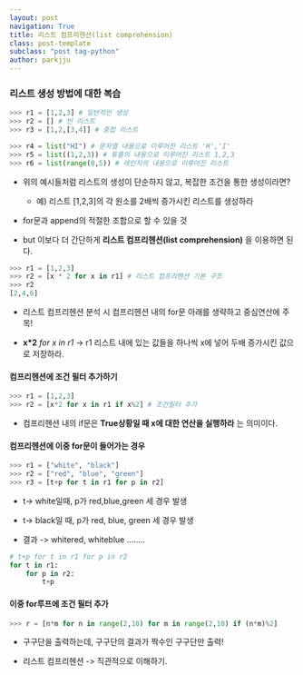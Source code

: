 ```yaml
---
layout: post
navigation: True
title: 리스트 컴프리헨션(list comprehension)
class: post-template
subclass: "post tag-python"
author: parkjju
---
```


### 리스트 생성 방법에 대한 복습

```python
>>> r1 = [1,2,3] # 일반적인 생성
>>> r2 = [] # 빈 리스트
>>> r3 = [1,2,[3,4]] # 중첩 리스트
```

```python
>>> r4 = list("HI") # 문자열 내용으로 이루어진 리스트 'H','I'
>>> r5 = list((1,2,3)) # 튜플의 내용으로 이루어진 리스트 1,2,3
>>> r6 = list(range(0,5)) # 레인지의 내용으로 이루어진 리스트
```

- 위의 예시들처럼 리스트의 생성이 단순하지 않고, 복잡한 조건을 통한 생성이라면?

  - 예) 리스트 [1,2,3]의 각 원소를 2배씩 증가시킨 리스트를 생성하라

- for문과 append의 적절한 조합으로 할 수 있을 것

- but 이보다 더 간단하게 **리스트 컴프리헨션(list comprehension)** 을 이용하면 된다.

```python
>>> r1 = [1,2,3]
>>> r2 = [x * 2 for x in r1] # 리스트 컴프리헨션 기본 구조
>>> r2
[2,4,6]
```

- 리스트 컴프리헨션 분석 시 컴프리헨션 내의 for문 아래를 생략하고 중심연산에 주목!

- **x\*2** _for x in r1_ -> r1 리스트 내에 있는 값들을 하나씩 x에 넣어 두배 증가시킨 값으로 저장하라.

#### 컴프리헨션에 조건 필터 추가하기

```python
>>> r1 = [1,2,3]
>>> r2 = [x*2 for x in r1 if x%2] # 조건필터 추가
```

- 컴프리헨션 내의 if문은 **True상황일 때 x에 대한 연산을 실행하라** 는 의미이다.

#### 컴프리헨션에 이중 for문이 들어가는 경우

```python
>>> r1 = ["white", "black"]
>>> r2 = ["red", "blue", "green"]
>>> r3 = [t+p for t in r1 for p in r2]
```

- t-> white일때, p가 red,blue,green 세 경우 발생

- t-> black일 때, p가 red, blue, green 세 경우 발생

- 결과 -> whitered, whiteblue ........

```python
# t+p for t in r1 for p in r2
for t in r1:
    for p in r2:
        t+p
```

#### 이중 for루프에 조건 필터 추가

```python
>>> r = [n*m for n in range(2,10) for m in range(2,10) if (n*m)%2]
```

- 구구단을 출력하는데, 구구단의 결과가 짝수인 구구단만 출력!

- 리스트 컴프리헨션 -> 직관적으로 이해하기.
